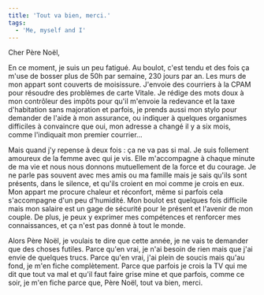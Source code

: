 ```yaml
---
title: 'Tout va bien, merci.'
tags:
  - 'Me, myself and I'
---
```


Cher Père Noël,

En ce moment, je suis un peu fatigué. Au boulot, c'est tendu et des fois ça
m'use de bosser plus de 50h par semaine, 230 jours par an. Les murs de mon
appart sont couverts de moisissure. J'envoie des courriers à la CPAM pour
résoudre des problèmes de carte Vitale. Je rédige des mots doux à mon contrôleur
des impôts pour qu'il m'envoie la redevance et la taxe d'habitation sans
majoration et parfois, je prends aussi mon stylo pour demander de l'aide à mon
assurance, ou indiquer à quelques organismes difficiles à convaincre que oui,
mon adresse a changé il y a six mois, comme l'indiquait mon premier courrier…

Mais quand j'y repense à deux fois&nbsp;: ça ne va pas si mal. Je suis follement
amoureux de la femme avec qui je vis. Elle m'accompagne à chaque minute de ma
vie et nous nous donnons mutuellement de la force et du courage. Je ne parle pas
souvent avec mes amis ou ma famille mais je sais qu'ils sont présents, dans le
silence, et qu'ils croient en moi comme je crois en eux. Mon appart me procure
chaleur et réconfort, même si parfois cela s'accompagne d'un peu d'humidité. Mon
boulot est quelques fois difficile mais mon salaire est un gage de sécurité pour
le présent et l'avenir de mon couple. De plus, je peux y exprimer mes
compétences et renforcer mes connaissances, et ça n'est pas donné à tout le
monde.

Alors Père Noël, je voulais te dire que cette année, je ne vais te demander que
des choses futiles. Parce qu'en vrai, je n'ai besoin de rien mais que j'ai envie
de quelques trucs. Parce qu'en vrai, j'ai plein de soucis mais qu'au fond, je
m'en fiche complètement. Parce que parfois je crois la TV qui me dit que tout va
mal et qu'il faut faire grise mine et que parfois, comme ce soir, je m'en fiche
parce que, Père Noël, tout va bien, merci.

